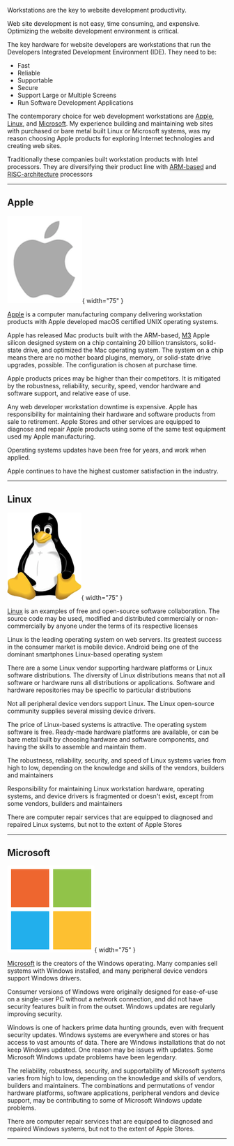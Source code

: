 <!-- Workstations -->

Workstations are the key to website development productivity. 

Web site development is not easy, time consuming, and expensive. Optimizing the website development environment is critical.

The key hardware for website developers are workstations that run the Developers Integrated Development Environment (IDE). They need to be:

- Fast
- Reliable
- Supportable
- Secure
- Support Large or Multiple Screens
- Run Software Development Applications

The contemporary choice for web development workstations are [Apple](https://www.apple.com), [Linux](https://www.linux.org/), and [Microsoft](https://www.microsoft.com). My experience building and maintaining web sites with purchased or bare metal built Linux or Microsoft systems, was my reason choosing Apple products for exploring Internet technologies and creating web sites.

Traditionally these companies built workstation products with Intel processors. They are diversifying their product line with [ARM-based](https://en.wikipedia.org/wiki/ARM_architecture) and [RISC-architecture](https://en.wikipedia.org/wiki/Reduced_instruction_set_computer) processors

---

## Apple

![Apple](/img/AppleLogo.png){ width="75" }
 
[Apple](https://www.apple.com) is a computer manufacturing company delivering workstation products with Apple developed macOS certified UNIX operating systems.

Apple has released Mac products built with the ARM-based, [M3](https://en.wikipedia.org/w/index.php?title=Apple_M3) Apple silicon designed system on a chip containing 20 billion transistors, solid-state drive, and optimized the Mac operating system. The system on a chip means there are no mother board plugins, memory, or solid-state drive upgrades,  possible. The configuration is chosen at purchase time.

<!-- The last Apple processor transition was the Motorola 68000 to the Intel x86. It took time for Apple vendors and users to update their hardware and software to run on the x86. Apple created the Rosetta translation application that ran Motorola 68000 binary code on x86 machines. The M2 translation layer Rosetta 2, is about 80% the speed of the of native Apple Silicon code. The single-core Rosetta 2 benchmark running on a low end [M2 MacBook Air](https://www.apple.com/macbook-air/) with 8GB of RAM, is faster than other x86 Mac machines in single core benchmark. The M2 MacBook Air running native is faster than most any competitors top of the line x86 machine. -->

Apple products prices may be higher than their competitors. It is mitigated by the  robustness, reliability, security, speed, vendor hardware and software support, and relative ease of use.

Any web developer workstation downtime is expensive. Apple has responsibility for maintaining their hardware and software products from sale to retirement. Apple Stores and other services are equipped to diagnose and repair Apple products using some of the same test equipment used my Apple manufacturing.

Operating systems updates have been free for years, and work when applied. 

Apple continues to have the highest customer satisfaction in the industry.

---

## Linux

![Linux](/img/LinuxLogo.png){ width="75" }

[Linux](https://www.linux.org/) is an examples of free and open-source software collaboration. The source code may be used, modified and distributed commercially or non-commercially by anyone under the terms of its respective licenses

Linux is the leading operating system on web servers. Its greatest success in the consumer market is mobile device. Android being one of the dominant smartphones Linux-based operating system

There are a some Linux vendor supporting hardware platforms or Linux software distributions. The diversity of Linux distributions means that not all software or hardware runs all distributions or applications. Software and hardware repositories may be specific to particular distributions

Not all peripheral device vendors support Linux. The Linux open-source community supplies several missing device drivers.

The price of Linux-based systems is attractive. The operating system software is free. Ready-made hardware platforms are available, or can be bare metal built by choosing hardware and software components, and having the skills to assemble and maintain them.

The robustness, reliability, security, and speed of Linux systems varies from high to low, depending on the knowledge and skills of the vendors, builders and maintainers

Responsibility for maintaining Linux workstation hardware, operating systems, and device drivers is fragmented or doesn't exist, except from some vendors, builders and maintainers

There are computer repair services that are equipped to diagnosed and repaired Linux systems, but not to the extent of Apple Stores

---

## Microsoft


![Microsoft](/img/MicrosoftLogo.png){ width="75" }

[Microsoft](https://www.microsoft.com) is the creators of the  Windows operating. Many companies sell systems with Windows installed, and many peripheral device vendors support Windows drivers.

Consumer versions of Windows were originally designed for ease-of-use on a single-user PC without a network connection, and did not have security features built in from the outset. Windows updates are regularly improving security.

Windows is one of hackers prime data hunting grounds, even with frequent security updates. Windows systems are everywhere and stores or has access to vast amounts of data. There are Windows installations that do not keep Windows updated. One reason may be issues with updates. Some Microsoft Windows update problems have been legendary.

The reliability, robustness, security, and supportability of Microsoft systems varies from high to low, depending on the knowledge and skills of vendors, builders and maintainers. The combinations and permutations of vendor hardware platforms, software applications, peripheral vendors and device support, may be contributing to some of Microsoft Windows update problems.

There are computer repair services that are equipped to diagnosed and repaired Windows systems, but not to the extent of Apple Stores.

---

